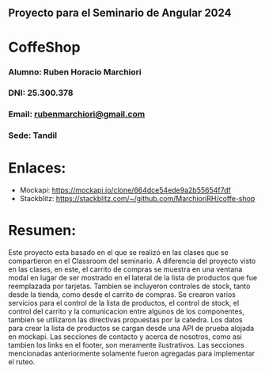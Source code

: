 ## Proyecto para el Seminario de Angular 2024
# CoffeShop

### **Alumno:** Ruben Horacio Marchiori
### **DNI:** 25.300.378
### **Email:** rubenmarchiori@gmail.com
### **Sede:** Tandil

# Enlaces:
- Mockapi: https://mockapi.io/clone/664dce54ede9a2b55654f7df 
- Stackblitz: https://stackblitz.com/~/github.com/MarchioriRH/coffe-shop

# Resumen:
Este proyecto esta basado en el que se realizó en las clases que se compartieron en el Classroom del seminario.
A diferencia del proyecto visto en las clases, en este, el carrito de compras se muestra en una ventana modal en lugar de ser mostrado en el lateral de la lista de productos que fue reemplazada por tarjetas. Tambien se incluyeron controles de stock, tanto desde la tienda, como desde el carrito de compras. 
Se crearon varios servicios para el control de la lista de productos, el control de stock, el control del carrito y la comunicacion entre algunos de los componentes, tambien se utilizaron las directivas propuestas por la catedra.
Los datos para crear la lista de productos se cargan desde una API de prueba alojada en mockapi. 
Las secciones de contacto y acerca de nosotros, como asi tambien los links en el footer, son meramente ilustrativos. Las secciones mencionadas anteriormente solamente fueron agregadas para implementar el ruteo.


